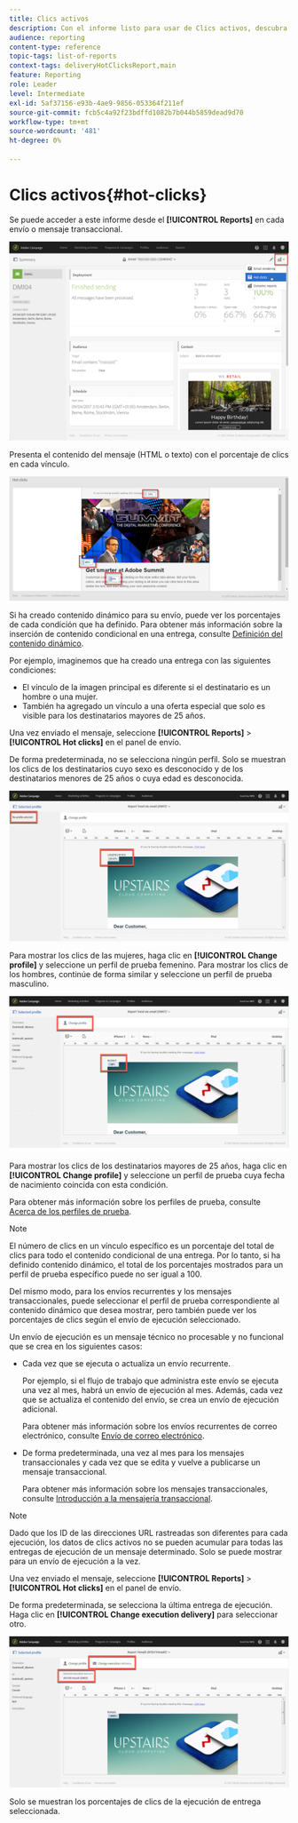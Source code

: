 ```yaml
---
title: Clics activos
description: Con el informe listo para usar de Clics activos, descubra dónde hizo clic su cliente en su envío.
audience: reporting
content-type: reference
topic-tags: list-of-reports
context-tags: deliveryHotClicksReport,main
feature: Reporting
role: Leader
level: Intermediate
exl-id: 5af37156-e93b-4ae9-9856-053364f211ef
source-git-commit: fcb5c4a92f23bdffd1082b7b044b5859dead9d70
workflow-type: tm+mt
source-wordcount: '481'
ht-degree: 0%

---
```


# Clics activos{#hot-clicks}

Se puede acceder a este informe desde el **[!UICONTROL Reports]** en cada envío o mensaje transaccional.

![](assets/delivery_reports_hot-clicks_4.png)

Presenta el contenido del mensaje (HTML o texto) con el porcentaje de clics en cada vínculo.

![](assets/delivery_reports_10.png)

Si ha creado contenido dinámico para su envío, puede ver los porcentajes de cada condición que ha definido. Para obtener más información sobre la inserción de contenido condicional en una entrega, consulte [Definición del contenido dinámico](../../designing/using/personalization.md#defining-dynamic-content-in-an-email).

Por ejemplo, imaginemos que ha creado una entrega con las siguientes condiciones:

* El vínculo de la imagen principal es diferente si el destinatario es un hombre o una mujer.
* También ha agregado un vínculo a una oferta especial que solo es visible para los destinatarios mayores de 25 años.

Una vez enviado el mensaje, seleccione **[!UICONTROL Reports]** > **[!UICONTROL Hot clicks]** en el panel de envío.

De forma predeterminada, no se selecciona ningún perfil. Solo se muestran los clics de los destinatarios cuyo sexo es desconocido y de los destinatarios menores de 25 años o cuya edad es desconocida.

![](assets/delivery_reports_hot-clicks_1.png)

Para mostrar los clics de las mujeres, haga clic en **[!UICONTROL Change profile]** y seleccione un perfil de prueba femenino. Para mostrar los clics de los hombres, continúe de forma similar y seleccione un perfil de prueba masculino.

![](assets/delivery_reports_hot-clicks_2.png)

Para mostrar los clics de los destinatarios mayores de 25 años, haga clic en **[!UICONTROL Change profile]** y seleccione un perfil de prueba cuya fecha de nacimiento coincida con esta condición.

Para obtener más información sobre los perfiles de prueba, consulte [Acerca de los perfiles de prueba](../../audiences/using/managing-test-profiles.md).

>[!NOTE]
>
>El número de clics en un vínculo específico es un porcentaje del total de clics para todo el contenido condicional de una entrega. Por lo tanto, si ha definido contenido dinámico, el total de los porcentajes mostrados para un perfil de prueba específico puede no ser igual a 100.

Del mismo modo, para los envíos recurrentes y los mensajes transaccionales, puede seleccionar el perfil de prueba correspondiente al contenido dinámico que desea mostrar, pero también puede ver los porcentajes de clics según el envío de ejecución seleccionado.

Un envío de ejecución es un mensaje técnico no procesable y no funcional que se crea en los siguientes casos:

* Cada vez que se ejecuta o actualiza un envío recurrente.

  Por ejemplo, si el flujo de trabajo que administra este envío se ejecuta una vez al mes, habrá un envío de ejecución al mes. Además, cada vez que se actualiza el contenido del envío, se crea un envío de ejecución adicional.

  Para obtener más información sobre los envíos recurrentes de correo electrónico, consulte [Envío de correo electrónico](../../automating/using/email-delivery.md).

* De forma predeterminada, una vez al mes para los mensajes transaccionales y cada vez que se edita y vuelve a publicarse un mensaje transaccional.

  Para obtener más información sobre los mensajes transaccionales, consulte [Introducción a la mensajería transaccional](../../channels/using/getting-started-with-transactional-msg.md).

>[!NOTE]
>
>Dado que los ID de las direcciones URL rastreadas son diferentes para cada ejecución, los datos de clics activos no se pueden acumular para todas las entregas de ejecución de un mensaje determinado. Solo se puede mostrar para un envío de ejecución a la vez.

Una vez enviado el mensaje, seleccione **[!UICONTROL Reports]** > **[!UICONTROL Hot clicks]** en el panel de envío.

De forma predeterminada, se selecciona la última entrega de ejecución. Haga clic en **[!UICONTROL Change execution delivery]** para seleccionar otro.

![](assets/delivery_reports_hot-clicks_3.png)

Solo se muestran los porcentajes de clics de la ejecución de entrega seleccionada.
